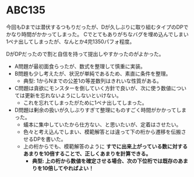 # ABC135

今回もDまでは潜伏するつもりだったが、Dが久しぶりに取り組むタイプのDPでかなり時間がかかってしまった。
Cでとてもありがちなバグを埋め込んでしまい1ペナ出してしまったが、なんとか4完1350パフォ程度。

DがDPだったので割と自信を持って提出しやすかったのがよかった。

- A問題が最初面食らったが、数式を整理して慎重に実装。
- B問題も少し考えたが、状況が単純であるため、素直に条件を整理。
  - 典型: 1からNまでの公差1の等差数列はきれいな性質がある。
- C問題は貪欲にモンスターを倒していく方針で良いが、次に使う数値については更新を忘れないようにしないといけない。
  - これを忘れてしまったがために1ペナ出してしまった。
- D問題は剰余の扱いが久しぶりすぎて整理にものすごく時間がかかってしまった。
  - 蟻本に集中していたから仕方ない、と思いたいが、定着はさせたい。
  - 色々と考え込んでしまい、模範解答とは違って下の桁から遷移を伝搬させるDPを書いた。
  - 上の桁からでも、模範解答のように **すでに出来上がっている数に対するあまりを10倍することで、正しくあまりを計算できる。**
    - **典型: 上の桁から数値を確定させる場合、次の下位桁では既存のあまりを10倍してやればよい！**

